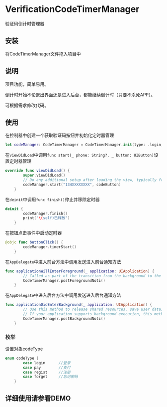 # VerificationCodeTimerManager
验证码倒计时管理器
## 安装
将CodeTimerManager文件拖入项目中
## 说明
项目功能，简单易用。

倒计时开始不论退出界面还是进入后台，都能继续倒计时（只要不杀死APP）。

可根据需求修改代码。
## 使用
在控制器中创建一个获取验证码按钮并初始化定时器管理
```swift
let codeManager: CodeTimerManager = CodeTimerManager.init(type: .login, buttonTitle: "获取验证码")
```
在```viewDidLoad```中调用```func start(_ phone: String?, _ button: UIButton)```设置定时器管理
```swift
override func viewDidLoad() {
        super.viewDidLoad()
        // Do any additional setup after loading the view, typically from a nib.
        codeManager.start("134XXXXXXXX", codeButton)
    }
```
在```deinit```中调用```func finish()```停止并移除定时器
```swift
deinit {
        codeManager.finish()
        print("\(self)已释放")
    }
```
在按钮点击事件中启动定时器
```swift
@objc func buttonClick() {
        codeManager.timerStart()
    }
```
在```AppDelegate```中进入前台方法中调用发送进入前台通知方法
```swift
func applicationWillEnterForeground(_ application: UIApplication) {
        // Called as part of the transition from the background to the active state; here you can undo many of the changes made on entering the background.
        CodeTimerManager.postForegroundNoti()
    }
```
在```AppDelegate```中进入后台方法中调用发送进入后台通知方法
```swift
func applicationDidEnterBackground(_ application: UIApplication) {
        // Use this method to release shared resources, save user data, invalidate timers, and store enough application state information to restore your application to its current state in case it is terminated later.
        // If your application supports background execution, this method is called instead of applicationWillTerminate: when the user quits.
        CodeTimerManager.postBackgroundNoti()
    }
```

### 枚举
设置对象codeType
```swift
enum codeType {
        case login      //登录
        case pay        //支付
        case regist     //注册
        case forget     //忘记密码
    }
```

## 详细使用请参看DEMO

